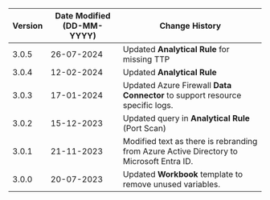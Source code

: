 | **Version** | **Date Modified (DD-MM-YYYY)** | **Change History**                                                                       |
|-------------|--------------------------------|------------------------------------------------------------------------------------------|
| 3.0.5       | 26-07-2024                     | Updated **Analytical Rule** for missing TTP	                                          |
| 3.0.4       | 12-02-2024                     | Updated **Analytical Rule**	                                          |
| 3.0.3       | 17-01-2024                     | Updated Azure Firewall **Data Connector**  to support resource specific logs.            |
| 3.0.2       | 15-12-2023                     | Updated query  in  **Analytical Rule** (Port Scan)                                       |
| 3.0.1       | 21-11-2023                     | Modified text as there is rebranding from Azure Active Directory to Microsoft Entra ID.                | 
| 3.0.0       | 20-07-2023                     | Updated **Workbook** template to remove unused variables.                                | 
